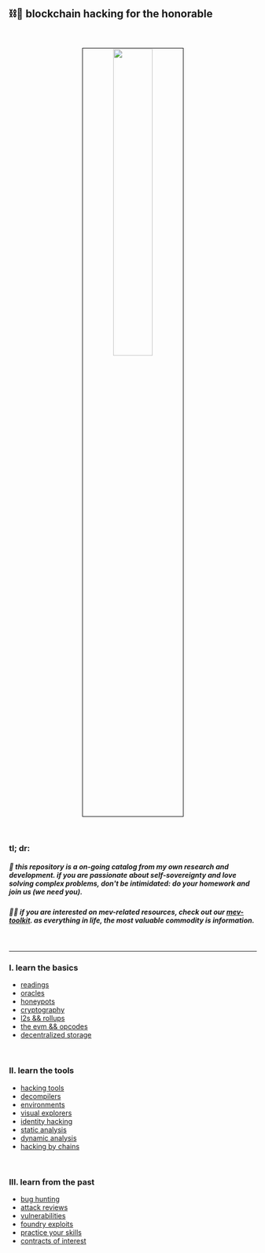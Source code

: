 ## ⛓🍕 blockchain hacking for the honorable


<br>

<p align="center">
<img src="https://user-images.githubusercontent.com/1130416/210285206-1097fed8-568b-4514-97a2-832924686bc4.png" width="40%" align="center" style="padding:1px;border:1px solid black;"/>
 </p>




<br>


### tl; dr:


##### 👾 this repository is a *on-going* catalog from my own research and development. if you are passionate about self-sovereignty and love solving complex problems, don't be intimidated: do your homework and join us (we need you).

##### 🏴‍☠️ if you are interested on mev-related resources, check out our [mev-toolkit](https://github.com/go-outside-labs/mev-toolkit). as everything in life, the *most valuable commodity is information*. 




<br>

---

### I. learn the basics

* [readings](basic_knowledge)
* [oracles](basic_knowledge/oracles)
* [honeypots](basic_knowledge/honeypots)
* [cryptography](basic_knowledge/cryptography)
* [l2s && rollups](basic_knowledge/l2_and_rollups)
* [the evm && opcodes](basic_knowledge/evm_and_opcodes)
* [decentralized storage](basic_knowledge/decentralized_storage)


<br>

### II. learn the tools




* [hacking tools](hacking_tools)
* [decompilers](hacking_tools/decompilers)
* [environments](hacking_tools/environments)
* [visual explorers](hacking_tools/visual_explorers)
* [identity hacking](hacking_tools/identity_tools)
* [static analysis](hacking_tools/static_analysis)
* [dynamic analysis](hacking_tools/dynamic_analysis)
* [hacking by chains](hacking_tools/hacking_by_chains)




<br>

### III. learn from the past


* [bug hunting](advanced_expert/bug_hunting)
* [attack reviews](advanced_expert/attack_reviews)
* [vulnerabilities](advanced_expert/vulnerabilities)
* [foundry exploits](advanced_expert/foundry_exploits)
* [practice your skills](advanced_expert/practice_your_skills/)
* [contracts of interest](advanced_expert/contracts_of_interest)








